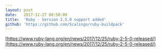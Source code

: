 ```yaml
---
layout:	post
date:	2017-12-27 08:50:00
title:	'Ruby - Version 2.5.0 support added'
github: 'https://github.com/Scalingo/ruby-buildpack'
---
```


[https://www.ruby-lang.org/en/news/2017/12/25/ruby-2-5-0-released/](https://www.ruby-lang.org/en/news/2017/12/25/ruby-2-5-0-released/)
